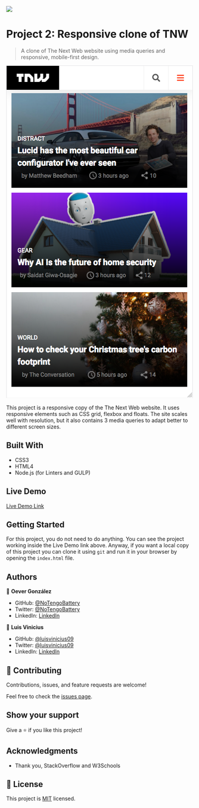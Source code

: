 ![](https://img.shields.io/badge/Microverse-blueviolet)

# Project 2: Responsive clone of TNW

> A clone of The Next Web website using media queries and responsive, mobile-first design.

![Screenshot from a iPhone 6 screen size](assets/screenshots/iphone6-snapshot.png)

This project is a responsive copy of the The Next Web website. It uses responsive elements such as CSS grid, flexbox and floats. The site scales well with resolution, but it also contains 3 media queries to adapt better to different screen sizes.

## Built With

- CSS3
- HTML4
- Node.js (for Linters and GULP)

## Live Demo

[Live Demo Link](https://notengobattery.github.io/project-2)


## Getting Started

For this project, you do not need to do anything. You can see the project working inside the Live Demo link above. Anyway, if you want a local copy of this project you can clone it using `git` and run it in your browser by opening the `index.html` file.


## Authors

👤 **Oever González**

- GitHub: [@NoTengoBattery](https://github.com/NoTengoBattery)
- Twitter: [@NoTengoBattery](https://twitter.com/NoTengoBattery)
- LinkedIn: [LinkedIn](https://www.linkedin.com/in/jos%C3%A9-oever-gonz%C3%A1lez-hern%C3%A1ndez-7b822a1b6/)

👤 **Luis Vinicius**

- GitHub: [@luisvinicius09](https://github.com/luisvinicius09)
- Twitter: [@luisvinicius09](https://twitter.com/luisvinicius09)
- LinkedIn: [LinkedIn](https://www.linkedin.com/in/luis-vinicius)

## 🤝 Contributing

Contributions, issues, and feature requests are welcome!

Feel free to check the [issues page](https://github.com/NoTengoBattery/project-2/issues).

## Show your support

Give a ⭐️ if you like this project!

## Acknowledgments

- Thank you, StackOverflow and W3Schools

## 📝 License

This project is [MIT](https://opensource.org/licenses/MIT) licensed.
